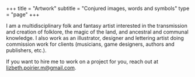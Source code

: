 +++
title = "Artwork"
subtitle = "Conjured images, words and symbols"
type = "page"
+++

I am a multidisciplinary folk and fantasy artist interested in the transmission and creation of folklore, the magic of the land, and ancestral and communal knowledge. I also work as an illustrator, designer and lettering artist doing commission work for clients (musicians, game designers, authors and publishers, etc.).   

If you want to hire me to work on a project for you, reach out at lizbeth.poirier.m@gmail.com.
